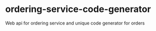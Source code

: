 # ordering-service-code-generator
Web api for ordering service and unique code generator for orders

